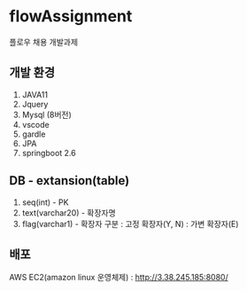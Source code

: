 # flowAssignment
플로우 채용 개발과제

개발 환경
-------------
1. JAVA11
2. Jquery
3. Mysql (8버전)
4. vscode
5. gardle
6. JPA
7. springboot 2.6

DB - extansion(table)
-------------
1. seq(int) - PK
2. text(varchar20) - 확장자명
3. flag(varchar1) - 확장자 구분 : 고정 확장자(Y, N) : 가변 확장자(E) 

배포
-------------
AWS EC2(amazon linux 운영체제) : http://3.38.245.185:8080/
